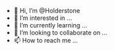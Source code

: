 - 👋 Hi, I’m @Holderstone
- 👀 I’m interested in ...
- 🌱 I’m currently learning ...
- 💞️ I’m looking to collaborate on ...
- 📫 How to reach me ...

<!---
Holderstone/Holderstone is a ✨ special ✨ repository because its `README.md` (this file) appears on your GitHub profile.
You can click the Preview link to take a look at your changes.
--->
